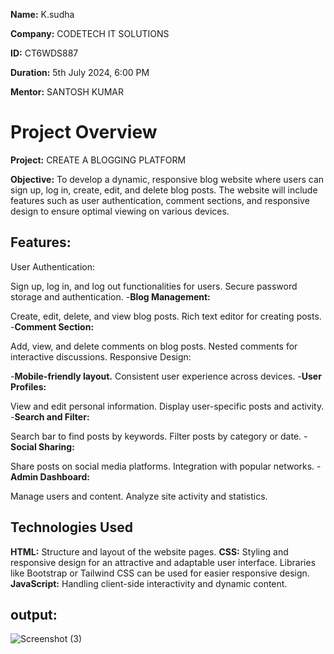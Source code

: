 **Name:** K.sudha

**Company:** CODETECH IT SOLUTIONS

**ID:** CT6WDS887

**Duration:** 5th July 2024, 6:00 PM

**Mentor:** SANTOSH KUMAR

# Project Overview
**Project:** CREATE A BLOGGING PLATFORM

**Objective:** To develop a dynamic, responsive blog website where users can sign up, log in, create, edit, and delete blog posts. The website will include features such as user authentication, comment sections, and responsive design to ensure optimal viewing on various devices.

## Features:

User Authentication:

Sign up, log in, and log out functionalities for users.
Secure password storage and authentication.
-**Blog Management:**

Create, edit, delete, and view blog posts.
Rich text editor for creating posts.
-**Comment Section:**

Add, view, and delete comments on blog posts.
Nested comments for interactive discussions.
Responsive Design:

-**Mobile-friendly layout.**
Consistent user experience across devices.
-**User Profiles:**

View and edit personal information.
Display user-specific posts and activity.
-**Search and Filter:**

Search bar to find posts by keywords.
Filter posts by category or date.
-**Social Sharing:**

Share posts on social media platforms.
Integration with popular networks.
-**Admin Dashboard:**

Manage users and content.
Analyze site activity and statistics.

## Technologies Used
**HTML:** Structure and layout of the website pages.
**CSS:** Styling and responsive design for an attractive and adaptable user interface.
Libraries like Bootstrap or Tailwind CSS can be used for easier responsive design.
**JavaScript:** Handling client-side interactivity and dynamic content.

## output:
![Screenshot (3)](https://github.com/user-attachments/assets/de8e52ad-817a-411f-8535-be893b1c0560)

